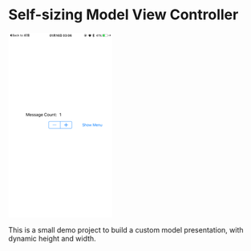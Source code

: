 
# Self-sizing Model View Controller

![screenshot](screenshots/screenshoot.gif)

This is a small demo project to build a custom model presentation, with dynamic height and width.
